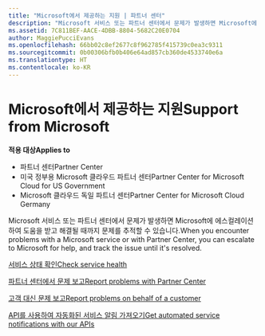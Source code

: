 ```yaml
---
title: "Microsoft에서 제공하는 지원 | 파트너 센터"
description: "Microsoft 서비스 또는 파트너 센터에서 문제가 발생하면 Microsoft에 에스컬레이션하여 도움을 받고 해결될 때까지 문제를 추적할 수 있습니다."
ms.assetid: 7C811BEF-AACE-4DBB-8804-5682C20E0704
author: MaggiePucciEvans
ms.openlocfilehash: 66bb02c8ef2677c8f962785f415739c0ea3c9311
ms.sourcegitcommit: 0b00306bfb0b406e64ad857cb360de4533740e6a
ms.translationtype: HT
ms.contentlocale: ko-KR
---
```

# <a name="support-from-microsoft"></a><span data-ttu-id="56177-103">Microsoft에서 제공하는 지원</span><span class="sxs-lookup"><span data-stu-id="56177-103">Support from Microsoft</span></span>

**<span data-ttu-id="56177-104">적용 대상</span><span class="sxs-lookup"><span data-stu-id="56177-104">Applies to</span></span>**

-  <span data-ttu-id="56177-105">파트너 센터</span><span class="sxs-lookup"><span data-stu-id="56177-105">Partner Center</span></span>
-  <span data-ttu-id="56177-106">미국 정부용 Microsoft 클라우드 파트너 센터</span><span class="sxs-lookup"><span data-stu-id="56177-106">Partner Center for Microsoft Cloud for US Government</span></span>
-  <span data-ttu-id="56177-107">Microsoft 클라우드 독일 파트너 센터</span><span class="sxs-lookup"><span data-stu-id="56177-107">Partner Center for Microsoft Cloud Germany</span></span>

<span data-ttu-id="56177-108">Microsoft 서비스 또는 파트너 센터에서 문제가 발생하면 Microsoft에 에스컬레이션하여 도움을 받고 해결될 때까지 문제를 추적할 수 있습니다.</span><span class="sxs-lookup"><span data-stu-id="56177-108">When you encounter problems with a Microsoft service or with Partner Center, you can escalate to Microsoft for help, and track the issue until it's resolved.</span></span>

[<span data-ttu-id="56177-109">서비스 상태 확인</span><span class="sxs-lookup"><span data-stu-id="56177-109">Check service health</span></span>](check-service-health.md)

[<span data-ttu-id="56177-110">파트너 센터에서 문제 보고</span><span class="sxs-lookup"><span data-stu-id="56177-110">Report problems with Partner Center</span></span>](report-problems-with-partner-center.md)

[<span data-ttu-id="56177-111">고객 대신 문제 보고</span><span class="sxs-lookup"><span data-stu-id="56177-111">Report problems on behalf of a customer</span></span>](report-problems-on-behalf-of-a-customer.md)

[<span data-ttu-id="56177-112">API를 사용하여 자동화된 서비스 알림 가져오기</span><span class="sxs-lookup"><span data-stu-id="56177-112">Get automated service notifications with our APIs</span></span>](get-automated-service-notifications-with-our-apis.md)

 

 



